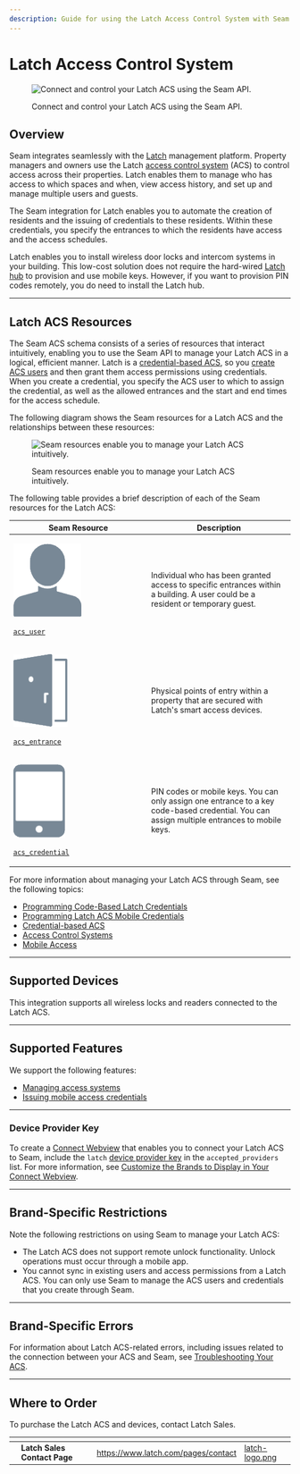 ```yaml
---
description: Guide for using the Latch Access Control System with Seam
---
```


# Latch Access Control System

<figure><picture><source srcset="../../.gitbook/assets/latch-manufacturer-page-cover-dark.png" media="(prefers-color-scheme: dark)"><img src="../../.gitbook/assets/latch-manufacturer-page-cover-light.png" alt="Connect and control your Latch ACS using the Seam API."></picture><figcaption><p>Connect and control your Latch ACS using the Seam API.</p></figcaption></figure>

## Overview

Seam integrates seamlessly with the [Latch](https://www.latch.com/) management platform. Property managers and owners use the Latch [access control system](../../products/access-systems/) (ACS) to control access across their properties. Latch enables them to manage who has access to which spaces and when, view access history, and set up and manage multiple users and guests.

The Seam integration for Latch enables you to automate the creation of residents and the issuing of credentials to these residents. Within these credentials, you specify the entrances to which the residents have access and the access schedules.

Latch enables you to install wireless door locks and intercom systems in your building. This low-cost solution does not require the hard-wired [Latch hub](https://marketing.latch.com/latch-hub) to provision and use mobile keys. However, if you want to provision PIN codes remotely, you do need to install the Latch hub.

***

## Latch ACS Resources

The Seam ACS schema consists of a series of resources that interact intuitively, enabling you to use the Seam API to manage your Latch ACS in a logical, efficient manner. Latch is a [credential-based ACS](../../capability-guides/access-systems/connect-an-acs-to-seam/understanding-access-control-system-differences.md#credential-based-access-control-systems), so you [create ACS users](../../products/access-systems/user-management.md#create-an-acs-user) and then grant them access permissions using credentials. When you create a credential, you specify the ACS user to which to assign the credential, as well as the allowed entrances and the start and end times for the access schedule.

The following diagram shows the Seam resources for a Latch ACS and the relationships between these resources:

<figure><img src="../../.gitbook/assets/latch-acs.png" alt="Seam resources enable you to manage your Latch ACS intuitively."><figcaption><p>Seam resources enable you to manage your Latch ACS intuitively.</p></figcaption></figure>

The following table provides a brief description of each of the Seam resources for the Latch ACS:

<table><thead><tr><th width="233">Seam Resource</th><th>Description</th></tr></thead><tbody><tr><td><p><picture><source srcset="../../.gitbook/assets/acs-user_dark.png" media="(prefers-color-scheme: dark)"><img src="../../.gitbook/assets/acs-user_light.png" alt="" data-size="line"></picture></p><p> <a href="../../api/acs/users/"><code>acs_user</code></a></p></td><td>Individual who has been granted access to specific entrances within a building. A user could be a resident or temporary guest.</td></tr><tr><td><p><picture><source srcset="../../.gitbook/assets/acs-entrance_dark.png" media="(prefers-color-scheme: dark)"><img src="../../.gitbook/assets/acs-entrance_light.png" alt="" data-size="line"></picture></p><p> <a href="../../api/acs/entrances/"><code>acs_entrance</code></a></p></td><td>Physical points of entry within a property that are secured with Latch's smart access devices.</td></tr><tr><td><p><picture><source srcset="../../.gitbook/assets/acs-credential_dark.png" media="(prefers-color-scheme: dark)"><img src="../../.gitbook/assets/acs-credential_light.png" alt="" data-size="line"></picture></p><p> <a href="../../api/acs/credentials/"><code>acs_credential</code></a></p></td><td>PIN codes or mobile keys. You can only assign one entrance to a key code-based credential. You can assign multiple entrances to mobile keys.</td></tr></tbody></table>

For more information about managing your Latch ACS through Seam, see the following topics:

* [Programming Code-Based Latch Credentials](programming-code-based-latch-credentials.md)
* [Programming Latch ACS Mobile Credentials](programming-latch-acs-mobile-credentials.md)
* [Credential-based ACS](../../capability-guides/access-systems/connect-an-acs-to-seam/understanding-access-control-system-differences.md#credential-based-acs)
* [Access Control Systems](../../products/access-systems/)
* [Mobile Access](../../capability-guides/mobile-access/)

***

## Supported Devices

This integration supports all wireless locks and readers connected to the Latch ACS.

***

## Supported Features

We support the following features:

* [Managing access systems](../../products/access-systems/)
* [Issuing mobile access credentials](../../capability-guides/mobile-access/)

***

### Device Provider Key

To create a [Connect Webview](../../core-concepts/connect-webviews/) that enables you to connect your Latch ACS to Seam, include the `latch` [device provider key](../../api-clients/connect_webviews/#device-provider-keys) in the `accepted_providers` list. For more information, see [Customize the Brands to Display in Your Connect Webview](../../core-concepts/connect-webviews/customizing-connect-webviews.md#customize-the-brands-to-display-in-your-connect-webviews).

***

## Brand-Specific Restrictions

Note the following restrictions on using Seam to manage your Latch ACS:

* The Latch ACS does not support remote unlock functionality. Unlock operations must occur through a mobile app.
* You cannot sync in existing users and access permissions from a Latch ACS. You can only use Seam to manage the ACS users and credentials that you create through Seam.

***

## Brand-Specific Errors

For information about Latch ACS-related errors, including issues related to the connection between your ACS and Seam, see [Troubleshooting Your ACS](../../capability-guides/access-systems/troubleshooting-your-access-control-system.md).

***

## Where to Order

To purchase the Latch ACS and devices, contact Latch Sales.

<table data-card-size="large" data-view="cards"><thead><tr><th></th><th></th><th></th><th data-hidden data-card-target data-type="content-ref"></th><th data-hidden data-card-cover data-type="files"></th></tr></thead><tbody><tr><td></td><td><strong>Latch Sales Contact Page</strong></td><td></td><td><a href="https://www.latch.com/pages/contact">https://www.latch.com/pages/contact</a></td><td><a href="../../.gitbook/assets/latch-logo.png">latch-logo.png</a></td></tr></tbody></table>
